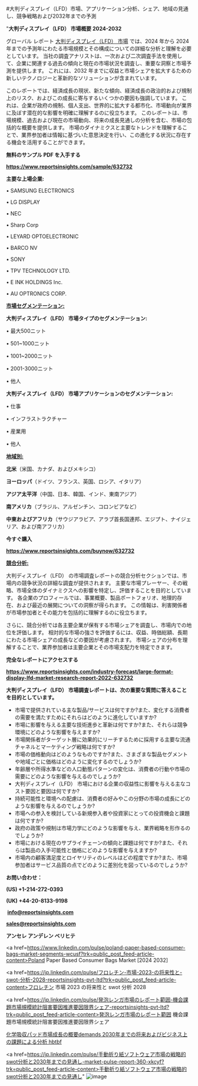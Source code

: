 #大判ディスプレイ（LFD）市場、アプリケーション分析、シェア、地域の見通し、競争戦略および2032年までの予測

"<strong>大判ディスプレイ（LFD） 市場概要 2024-2032</strong>

グローバル レポート <a href=https://www.reportsinsights.com/sample/632732>大判ディスプレイ（LFD） 市場</a> では、2024 年から 2024 年までの予測年にわたる市場規模とその構成についての詳細な分析と理解を必要としています。 当社の調査アナリストは、一次および二次調査手法を使用して、企業に関連する過去の傾向と現在の市場状況を調査し、重要な洞察と市場予測を提供します。 これには、2032 年までに収益と市場シェアを拡大​​するための新しいテクノロジーと革新的なソリューションが含まれています。

このレポートでは、経済成長の現状、新たな傾向、経済成長の政治的および規制上のリスク、およびこの成長に寄与するいくつかの要因も強調しています。 これは、企業が政府の規制、個人支出、世界的に拡大する都市化、市場動向が業界に及ぼす潜在的な影響を明確に理解するのに役立ちます。 このレポートは、市場規模、過去および現在の市場動向、将来の成長見通しの分析を含む、市場の包括的な概要を提供します。 市場のダイナミクスと主要なトレンドを理解することで、業界参加者は情報に基づいた意思決定を行い、この進化する状況に存在する機会を活用することができます。

<strong><b>無料のサンプル PDF を入手する</b></strong>

<a href=https://www.reportsinsights.com/sample/632732><strong><u>https://www.reportsinsights.com/sample/632732</u></strong></a>

<strong>主要な上場企業:</strong>

• SAMSUNG ELECTRONICS

• LG DISPLAY

• NEC

• Sharp Corp

• LEYARD OPTOELECTRONIC

• BARCO NV

• SONY

• TPV TECHNOLOGY LTD.

• E INK HOLDINGS Inc.

• AU OPTRONICS CORP.

<strong><u>市場セグメンテーション</u></strong><strong><u>:</u></strong>

<strong>大判ディスプレイ（LFD） 市場タイプのセグメンテーション:</strong>

• 最大500ニット

• 501~1000ニット

• 1001~2000ニット

• 2001-3000ニット

• 他人

<strong>大判ディスプレイ（LFD） 市場アプリケーションのセグメンテーション:</strong>

• 仕事

• インフラストラクチャー

• 産業用

• 他人

<strong><u>地域別</u></strong><strong><u>:</u></strong>

<strong>北米</strong>（米国、カナダ、およびメキシコ）

<strong>ヨーロッパ</strong>（ドイツ、フランス、英国、ロシア、イタリア）

<strong>アジア太平洋</strong>（中国、日本、韓国、インド、東南アジア）

<strong>南アメリカ</strong>（ブラジル、アルゼンチン、コロンビアなど）

<strong>中東およびアフリカ</strong>（サウジアラビア、アラブ首長国連邦、エジプト、ナイジェリア、および南アフリカ）

<strong>今すぐ購入</strong>

<a href=https://www.reportsinsights.com/buynow/632732><strong><u>https://www.reportsinsights.com/buynow/632732</u></strong></a>

<strong><u>競合分析:</u></strong>

大判ディスプレイ（LFD） の市場調査レポートの競合分析セクションでは、市場内の競争状況の詳細な調査が提供されます。 主要な市場プレーヤー、その戦略、市場全体のダイナミクスへの影響を特定し、評価することを目的としています。 各企業のプロフィールでは、事業概要、製品ポートフォリオ、地理的存在、および最近の展開についての洞察が得られます。 この情報は、利害関係者が市場参加者とその能力を包括的に理解するのに役立ちます。

さらに、競合分析では各主要企業が保有する市場シェアを調査し、市場内での地位を評価します。 相対的な市場の強さを評価するには、収益、時価総額、長期にわたる市場シェアの成長などの要因が考慮されます。 市場シェアの分布を理解することで、業界参加者は主要企業とその市場支配力を特定できます。

<strong>完全なレポートにアクセスする</strong>

<a href=https://www.reportsinsights.com/industry-forecast/large-format-display-lfd-market-research-report-2022-632732><strong><u><b>https://www.reportsinsights.com/industry-forecast/large-format-display-lfd-market-research-report-2022-632732</b></u></strong></a>

<strong><b>大判ディスプレイ（LFD） 市場調査レポートは、次の重要な質問に答えることを目的としています。</b></strong>
<ul>
  <li>市場で提供されている主な製品/サービスは何ですか?また、変化する消費者の需要を満たすためにそれらはどのように進化していますか?</li>
  <li>市場に影響を与える主要な技術進歩と革新は何ですか?また、それらは競争環境にどのような影響を与えますか?</li>
  <li>市場関係者がターゲット層に効果的にリーチするために採用する主要な流通チャネルとマーケティング戦略は何ですか?</li>
  <li>市場の価格動向はどのようなものですか?また、さまざまな製品セグメントや地域ごとに価格はどのように変化するのでしょうか?</li>
  <li>年齢層や所得水準などの人口動態パターンの変化は、消費者の行動や市場の需要にどのような影響を与えるのでしょうか?</li>
  <li>大判ディスプレイ（LFD） 市場における企業の収益性に影響を与える主なコスト要因と要因は何ですか?</li>
  <li>持続可能性と環境への配慮は、消費者の好みやこの分野の市場の成長にどのような影響を与えるのでしょうか?</li>
  <li>市場への参入を検討している新規参入者や投資家にとっての投資機会と課題は何ですか?</li>
  <li>政府の政策や規制は市場力学にどのような影響を与え、業界戦略を形作るのでしょうか?</li>
  <li>市場における現在のサプライチェーンの傾向と課題は何ですか?また、それらは製品の入手可能性と価格にどのような影響を与えますか?</li>
  <li>市場内の顧客満足度とロイヤリティのレベルはどの程度ですか?また、市場参加者はサービス品質の点でどのように差別化を図っているのでしょうか?</li>
</ul>
<strong>お問い合わせ：</strong>

<strong>(US) +1-214-272-0393</strong>

<strong>(UK) +44-20-8133-9198</strong>

<strong> </strong><a href=info@reportsinsights.com><strong><u>info@reportsinsights.com</u></strong></a>

<a href=sales@reportsinsights.com><strong><u>sales@reportsinsights.com</u></strong></a>

<strong>アンセレ アンデレン ベリヒテ</strong>

<a href=https://www.linkedin.com/pulse/poland-paper-based-consumer-bags-market-segments-wcusf?trk=public_post_feed-article-content>Poland Paper Based Consumer Bags Market [2024 2032]</a>

<a href=https://jp.linkedin.com/pulse/フロレチン-市場-2023-の将来性と-swot-分析-2028-reportsinsights-pvt-ltd?trk=public_post_feed-article-content>フロレチン 市場 2023 の将来性と swot 分析 2028</a>

<a href=https://jp.linkedin.com/pulse/発泡レンガ市場のレポート範囲-機会課題市場規模統計阻害要因推進要因限界シェア-reportsinsights-pvt-ltd?trk=public_post_feed-article-content>発泡レンガ市場のレポート範囲 機会課題市場規模統計阻害要因推進要因限界シェア</a>

<a href=https://www.linkedin.com/pulse/化学吸収パッド市場成長の概要demands-2030年までの将来およびビジネス上の課題による分析-hbtbf/>化学吸収パッド市場成長の概要demands 2030年までの将来およびビジネス上の課題による分析 hbtbf</a>

<a href=https://jp.linkedin.com/pulse/手動折り紙ソフトウェア市場の戦略的swot分析と2030年までの見通し-market-pulse-report-360-xkcyf?trk=public_post_feed-article-content>手動折り紙ソフトウェア市場の戦略的swot分析と2030年までの見通し</a>"
![image](https://github.com/aanak123/RIMarketer1/assets/158471119/0259e282-f5f0-4c7d-aacd-91ccdaacdccb)
